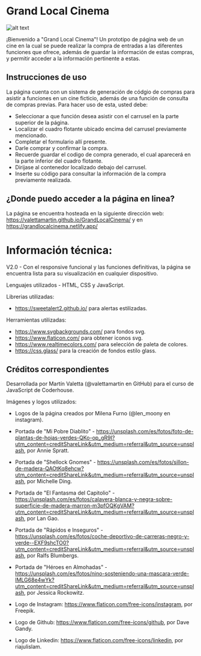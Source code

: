 # Grand Local Cinema
![alt text](https://github.com/valettamartin/PreEntrega3-Valetta/blob/main/assets/img/logo.png "logo")

¡Bienvenido a "Grand Local Cinema"! Un prototipo de página web de un cine en la cual se puede realizar la compra de entradas a las diferentes funciones que ofrece, además de guardar la información de estas compras, y permitir acceder a la información pertinente a estas. 

## Instrucciones de uso

La página cuenta con un sistema de generación de códgio de compras para asistir a funciones en un cine ficticio, además de una función de consulta de compras previas.
Para hacer uso de esta, usted debe:
- Seleccionar a que función desea asistir con el carrusel en la parte superior de la página.
- Localizar el cuadro flotante ubicado encima del carrusel previamente mencionado.
- Completar el formulario allí presente.
- Darle comprar y confirmar la compra.
- Recuerde guardar el codigo de compra generado, el cual aparecerá en la parte inferior del cuadro flotante.
- Dirijase al contenedor localizado debajo del carrusel.
- Inserte su código para consultar la información de la compra previamente realizada.

## ¿Donde puedo acceder a la página en linea?

La página se encuentra hosteada en la siguiente dirección web: https://valettamartin.github.io/GrandLocalCinema/ y en https://grandlocalcinema.netlify.app/

# Información técnica:

V2.0 - Con el responsive funcional y las funciones definitivas, la página se encuentra lista para su visualización en cualquier dispositivo.

Lenguajes utilizados - HTML, CSS y JavaScript.

Librerias utilizadas: 
- https://sweetalert2.github.io/ para alertas estilizadas.

Herramientas utilizadas:
- https://www.svgbackgrounds.com/ para fondos svg.
- https://www.flaticon.com/ para obtener iconos svg.
- https://www.realtimecolors.com/ para selección de paleta de colores.
- https://css.glass/ para la creación de fondos estilo glass.

## Créditos correspondientes

Desarrollada por Martín Valetta (@valettamartin en GitHub) para el curso de JavaScript de Coderhouse.

Imágenes y logos utilizados:
- Logos de la página creados por Milena Furno (@len_moony en instagram).

- Portada de "Mi Pobre Diablito" - https://unsplash.com/es/fotos/foto-de-plantas-de-hojas-verdes-QKo-op_gR9I?utm_content=creditShareLink&utm_medium=referral&utm_source=unsplash, por Annie Spratt.

- Portada de "Shellock Gnomes" - https://unsplash.com/es/fotos/sillon-de-madera-QAOtKq8ehcw?utm_content=creditShareLink&utm_medium=referral&utm_source=unsplash, por Michelle Ding.

- Portada de "El Fantasma del Capitolio" - https://unsplash.com/es/fotos/calavera-blanca-y-negra-sobre-superficie-de-madera-marron-m3pfOQKgVAM?utm_content=creditShareLink&utm_medium=referral&utm_source=unsplash, por Lan Gao.

- Portada de "Rápidos e Inseguros" - https://unsplash.com/es/fotos/coche-deportivo-de-carreras-negro-y-verde--EXF9shcTO0?utm_content=creditShareLink&utm_medium=referral&utm_source=unsplash, por Ralfs Blumbergs.

- Portada de "Héroes en Almohadas" - https://unsplash.com/es/fotos/nino-sosteniendo-una-mascara-verde-lMLG68e4wYk?utm_content=creditShareLink&utm_medium=referral&utm_source=unsplash, por Jessica Rockowitz.

- Logo de Instagram: https://www.flaticon.com/free-icons/instagram, por Freepik.

- Logo de Github: https://www.flaticon.com/free-icons/github, por Dave Gandy.

- Logo de Linkedin: https://www.flaticon.com/free-icons/linkedin, por riajulislam.
